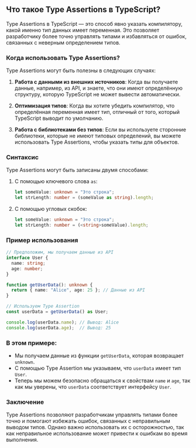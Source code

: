 ## Что такое Type Assertions в TypeScript?

Type Assertions в TypeScript — это способ явно указать компилятору, какой именно тип данных имеет переменная. Это позволяет разработчику более точно управлять типами и избавляться от ошибок, связанных с неверным определением типов.

### Когда использовать Type Assertions?

Type Assertions могут быть полезны в следующих случаях:

1. **Работа с данными из внешних источников**: Когда вы получаете данные, например, из API, и знаете, что они имеют определённую структуру, которую TypeScript не может вывести автоматически.

2. **Оптимизация типов**: Когда вы хотите убедить компилятор, что определённая переменная имеет тип, отличный от того, который TypeScript выводит по умолчанию.

3. **Работа с библиотеками без типов**: Если вы используете сторонние библиотеки, которые не имеют типовых определений, вы можете использовать Type Assertions, чтобы указать типы для объектов.

### Синтаксис

Type Assertions могут быть записаны двумя способами:

1. С помощью ключевого слова `as`:
   ```typescript
   let someValue: unknown = "Это строка";
   let strLength: number = (someValue as string).length;
   ```

2. С помощью угловых скобок:
   ```typescript
   let someValue: unknown = "Это строка";
   let strLength: number = (<string>someValue).length;
   ```

### Пример использования

```typescript
// Предположим, мы получаем данные из API
interface User {
  name: string;
  age: number;
}

function getUserData(): unknown {
  return { name: "Alice", age: 25 }; // Данные из API
}

// Используем Type Assertion
const userData = getUserData() as User;

console.log(userData.name); // Вывод: Alice
console.log(userData.age);  // Вывод: 25
```

### В этом примере:

- Мы получаем данные из функции `getUserData`, которая возвращает `unknown`.
- С помощью Type Assertion мы указываем, что `userData` имеет тип `User`.
- Теперь мы можем безопасно обращаться к свойствам `name` и `age`, так как мы уверены, что `userData` соответствует интерфейсу `User`.

### Заключение

Type Assertions позволяют разработчикам управлять типами более точно и помогают избежать ошибок, связанных с неправильным выводом типов. Однако важно использовать их с осторожностью, так как неправильное использование может привести к ошибкам во время выполнения.